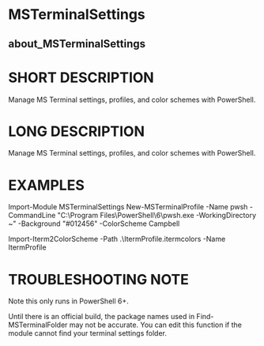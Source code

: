 # MSTerminalSettings
## about_MSTerminalSettings

# SHORT DESCRIPTION
Manage MS Terminal settings, profiles, and color schemes with PowerShell.

# LONG DESCRIPTION
Manage MS Terminal settings, profiles, and color schemes with PowerShell.

# EXAMPLES
Import-Module MSTerminalSettings
New-MSTerminalProfile -Name pwsh -CommandLine "C:\Program Files\PowerShell\6\pwsh.exe -WorkingDirectory ~" -Background "#012456" -ColorScheme Campbell

Import-Iterm2ColorScheme -Path .\ItermProfile.itermcolors -Name ItermProfile

# TROUBLESHOOTING NOTE
Note this only runs in PowerShell 6+.

Until there is an official build, the package names used in Find-MSTerminalFolder may not be accurate.  You can edit this function if the module cannot find your terminal settings folder.